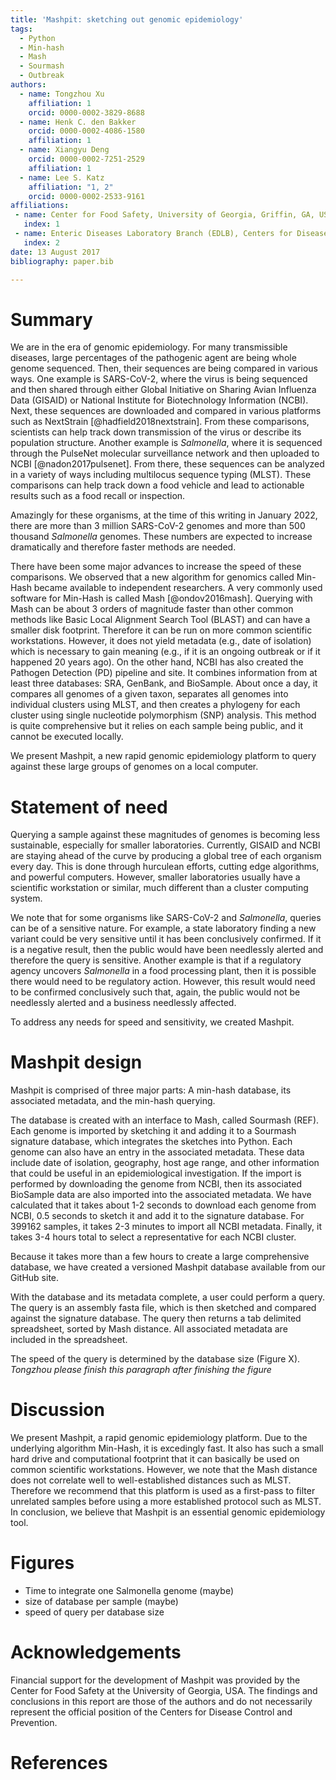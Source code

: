 ```yaml
---
title: 'Mashpit: sketching out genomic epidemiology'
tags:
  - Python
  - Min-hash 
  - Mash
  - Sourmash
  - Outbreak
authors:
  - name: Tongzhou Xu
    affiliation: 1
    orcid: 0000-0002-3829-8688
  - name: Henk C. den Bakker
    orcid: 0000-0002-4086-1580
    affiliation: 1
  - name: Xiangyu Deng
    orcid: 0000-0002-7251-2529
    affiliation: 1
  - name: Lee S. Katz
    affiliation: "1, 2"
    orcid: 0000-0002-2533-9161
affiliations:
 - name: Center for Food Safety, University of Georgia, Griffin, GA, USA
   index: 1
 - name: Enteric Diseases Laboratory Branch (EDLB), Centers for Disease Control and Prevention, Atlanta, GA, USA
   index: 2
date: 13 August 2017
bibliography: paper.bib

---
```


# Summary

We are in the era of genomic epidemiology.
For many transmissible diseases, large percentages of the pathogenic agent are being whole genome sequenced.
Then, their sequences are being compared in various ways.
One example is SARS-CoV-2, where the virus is being sequenced and then shared through either Global Initiative on Sharing Avian Influenza Data (GISAID) or National Institute for Biotechnology Information (NCBI).
Next, these sequences are downloaded and compared in various platforms such as NextStrain [@hadfield2018nextstrain].
From these comparisons, scientists can help track down transmission of the virus or describe its population structure.
Another example is _Salmonella_, where it is sequenced through the PulseNet molecular surveillance network and then uploaded to NCBI [@nadon2017pulsenet].
From there, these sequences can be analyzed in a variety of ways including multilocus sequence typing (MLST).
These comparisons can help track down a food vehicle and lead to actionable results
such as a food recall or inspection.

Amazingly for these organisms, at the time of this writing in January 2022, there are more than 3 million SARS-CoV-2 genomes and more than 500 thousand _Salmonella_ genomes.
These numbers are expected to increase dramatically and therefore faster methods are needed.

There have been some major advances to increase the speed of these comparisons.
We observed that a new algorithm for genomics called Min-Hash became available
to independent researchers.
A very commonly used software for Min-Hash is called Mash [@ondov2016mash].
Querying with Mash can be about 3 orders of magnitude faster than other common methods like
Basic Local Alignment Search Tool (BLAST)
and can have a smaller disk footprint.
Therefore it can be run on more common scientific workstations.
However, it does not yield metadata (e.g., date of isolation)
which is necessary to gain meaning (e.g., if it is an ongoing outbreak or if it happened 20 years ago).
On the other hand, NCBI has also created the Pathogen Detection (PD) pipeline and site.
It combines information from at least three databases: SRA, GenBank, and BioSample.
About once a day, it compares all genomes of a given taxon, separates all genomes into individual clusters using MLST, and then creates a phylogeny for each cluster using single nucleotide polymorphism (SNP) analysis.
This method is quite comprehensive but it relies on each sample being public, and it cannot be executed locally.

We present Mashpit, a new rapid genomic epidemiology platform to query against these large groups of genomes on a local computer.

# Statement of need 

Querying a sample against these magnitudes of genomes is becoming less sustainable,
especially for smaller laboratories.
Currently, GISAID and NCBI are staying ahead of the curve by producing a global tree of each organism
every day.
This is done through hurculean efforts, cutting edge algorithms, and powerful computers.
However, smaller laboratories usually have a scientific workstation or similar,
much different than a cluster computing system.

We note that for some organisms like SARS-CoV-2 and _Salmonella_, queries
can be of a sensitive nature.
For example, a state laboratory finding a new variant could be very sensitive
until it has been conclusively confirmed.
If it is a negative result, then the public would have been needlessly alerted
and therefore the query is sensitive.
Another example is that if a regulatory agency uncovers _Salmonella_ in a food
processing plant, then it is possible there would need to be regulatory action.
However, this result would need to be confirmed conclusively such that, again,
the public would not be needlessly alerted and a business needlessly affected.

To address any needs for speed and sensitivity, we created Mashpit.

# Mashpit design

Mashpit is comprised of three major parts: A min-hash database, its associated metadata, and the min-hash querying.

The database is created with an interface to Mash, called Sourmash (REF).
Each genome is imported by sketching it and adding it to a Sourmash signature database, which integrates the sketches into Python.
Each genome can also have an entry in the associated metadata. These data include date of isolation, geography, host age range, and other information that could be useful in an epidemiological investigation.
If the import is performed by downloading the genome from NCBI, then its associated BioSample data are also imported into the associated metadata.
We have calculated that it takes about 1-2 seconds to download each genome from NCBI, 0.5 seconds to sketch it and add it to the signature database.
For 399162 samples, it takes 2-3 minutes to import all NCBI metadata.
Finally, it takes 3-4 hours total to select a representative for each NCBI cluster.

Because it takes more than a few hours to create a large comprehensive database,
we have created a versioned Mashpit database available from our GitHub site.

With the database and its metadata complete, a user could perform a query.
The query is an assembly fasta file, which is then sketched and compared against the signature database.
The query then returns a tab delimited spreadsheet, sorted by Mash distance.
All associated metadata are included in the spreadsheet.

The speed of the query is determined by the database size (Figure X). 
_Tongzhou please finish this paragraph after finishing the figure_

# Discussion

We present Mashpit, a rapid genomic epidemiology platform.
Due to the underlying algorithm Min-Hash, it is excedingly fast.
It also has such a small hard drive and computational footprint that it can basically be used on common scientific workstations.
However, we note that the Mash distance does not correlate well to well-established distances such as MLST.
Therefore we recommend that this platform is used as a first-pass to filter unrelated samples before using a more established protocol such as MLST.
In conclusion, we believe that Mashpit is an essential genomic epidemiology tool.

# Figures

* Time to integrate one Salmonella genome (maybe)
* size of database per sample (maybe)
* speed of query per database size

# Acknowledgements

Financial support for the development of Mashpit was provided by the Center for Food Safety at the University of Georgia, USA.
The findings and conclusions in this report are those of the authors and do not necessarily represent the official position of the Centers for Disease Control and Prevention.

# References

